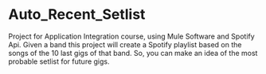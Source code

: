 # Auto_Recent_Setlist
Project for Application Integration course, using Mule Software and Spotify Api. Given a band this project will create a Spotify playlist based on the songs of the 10 last gigs of that band. So, you can make an idea of the most probable setlist for future gigs.
